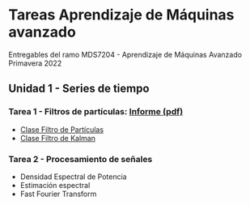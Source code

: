 # Tareas Aprendizaje de Máquinas avanzado
Entregables del ramo MDS7204 - Aprendizaje de Máquinas Avanzado Primavera 2022

## Unidad 1 - Series de tiempo
### **Tarea 1 - Filtros de partículas**: [Informe (pdf)](https://github.com/camilocarvajalreyes/tareas-MDS7204/blob/main/unidad_1/tarea_1/Informe_Tarea_1_Filtros_de_part%C3%ADculas_completo.pdf)

- [Clase Filtro de Partículas](https://github.com/camilocarvajalreyes/tareas-MDS7204/blob/main/unidad_1/tarea_1/filtros/filtro_particulas.py)
- [Clase Filtro de Kalman](https://github.com/camilocarvajalreyes/tareas-MDS7204/blob/main/unidad_1/tarea_1/filtros/filtro_kalman.py)

### **Tarea 2 - Procesamiento de señales**

- Densidad Espectral de Potencia
- Estimación espectral
- Fast Fourier Transform
